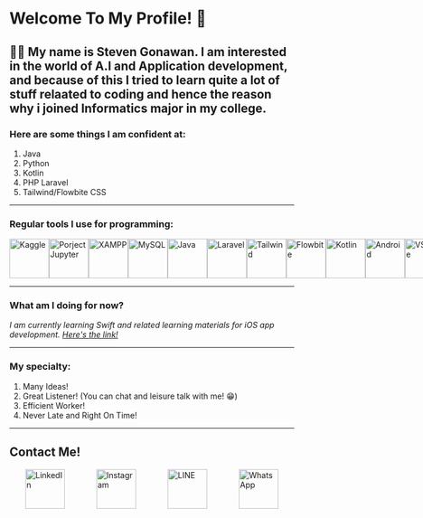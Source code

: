 # Welcome To My Profile! 🫡
## 👨‍🔧 My name is Steven Gonawan. I am interested in the world of A.I and Application development, and because of this I tried to learn quite a lot of stuff relaated to coding and hence the reason why i joined Informatics major in my college.

### Here are some things I am confident at:
1. Java
2. Python
3. Kotlin
4. PHP Laravel
5. Tailwind/Flowbite CSS

---

### Regular tools I use for programming:
<div style="display: flex; justify-content: space-around;">
  <a href="https://www.kaggle.com">
    <img src="https://static-00.iconduck.com/assets.00/kaggle-icon-512x512-ubnqei0x.png" alt="Kaggle" width="70"/>
  </a>
  <a href="https://jupyter.org">
    <img src="https://media.licdn.com/dms/image/sync/D5627AQGGSK3BoH93Bg/articleshare-shrink_800/0/1711063969664?e=2147483647&v=beta&t=BDUuYptY2AI-t8H6rIdnvJnYKfLJy77ljjYoRTIq52M" alt="Porject Jupyter" width="70"/>
  </a>
  <a href="https://www.apachefriends.org">
    <img src="https://w7.pngwing.com/pngs/54/423/png-transparent-white-and-yellow-logo-square-area-text-symbol-yellow-xampp-text-rectangle-orange-thumbnail.png" alt="XAMPP" width="70"/>
  </a>
  <a href="https://www.mysql.com">
    <img src="https://logowik.com/content/uploads/images/mysql.jpg" alt="MySQL" width="70"/>
  </a>
  <a href="https://www.java.com/en/">
    <img src="https://logowik.com/content/uploads/images/731_java.jpg" alt="Java" width="70"/>
  </a>
  <a href="https://laravel.com">
    <img src="https://w7.pngwing.com/pngs/399/620/png-transparent-laravel-hd-logo.png" alt="Laravel" width="70"/>
  </a>
  <a href="https://tailwindcss.com">
    <img src="https://upload.wikimedia.org/wikipedia/commons/thumb/d/d5/Tailwind_CSS_Logo.svg/1024px-Tailwind_CSS_Logo.svg.png" alt="Tailwind" width="70"/>
  </a>
  <a href="https://flowbite.com">
    <img src="https://flowbite.s3.amazonaws.com/brand/logo-dark/mark/flowbite-logo.png" alt="Flowbite" width="70"/>
  </a>
  <a href="https://kotlinlang.org">
    <img src="https://upload.wikimedia.org/wikipedia/commons/7/74/Kotlin_Icon.png" alt="Kotlin" width="70"/>
  </a>
  <a href="https://www.android.com">
    <img src="https://cdn.freebiesupply.com/logos/large/2x/android-logo-png-transparent.png" alt="Android" width="70"/>
  </a>
  <a href="https://code.visualstudio.com">
    <img src="https://uxwing.com/wp-content/themes/uxwing/download/brands-and-social-media/visual-studio-code-icon.png" alt="VScode" width="70"/>
  </a>
</div>

---

### What am I doing for now?
_I am currently learning Swift and related learning materials for iOS app development. [Here's the link!](https://github.com/oxqlion/NutriMate_v1)_

---

### My specialty:
1. Many Ideas!
2. Great Listener! (You can chat and leisure talk with me! 😁)
3. Efficient Worker!
4. Never Late and Right On Time!

---

## Contact Me!
<div style="display: flex; justify-content: space-around;">
  <a href="https://www.linkedin.com/in/steven-gonawan-97a0a2257/">
    <img src="https://cdn1.iconfinder.com/data/icons/logotypes/32/circle-linkedin-512.png" alt="LinkedIn" width="70"/>
  </a>
  <a href="https://www.instagram.com/stevengonawan/">
    <img src="https://upload.wikimedia.org/wikipedia/commons/thumb/a/a5/Instagram_icon.png/2048px-Instagram_icon.png" alt="Instagram" width="70"/>
  </a>
  <a href="line://ti/p/~stevengonawan">
    <img src="https://upload.wikimedia.org/wikipedia/commons/thumb/4/41/LINE_logo.svg/2048px-LINE_logo.svg.png" alt="LINE" width="70"/>
  </a>
  <a href="https://wa.me/6282257333386">
    <img src="https://seeklogo.com/images/W/whatsapp-logo-33F6A82887-seeklogo.com.png" alt="WhatsApp" width="70"/>
  </a>
</div>
